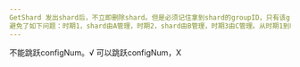 ```yaml
---
GetShard 发出shard后，不立即删除shard。但是必须记住拿到shard的groupID，只有该group才能继续拿shard。
避免了如下问题：时期1，shard由A管理，时期2，shard由B管理，时期3由C管理。从时期1到时期2，B从A Getshard，B没来得及回复A让A删除，就到了时期3。而恰好C没有感受到到时期2，直接从时期1到时期3，C会向A Getshard，A应该拒绝。
---
```

不能跳跃configNum。√
可以跳跃configNum，X



